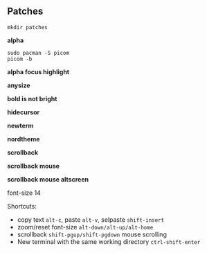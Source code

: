 ## Patches

`mkdir patches`

**alpha**

	sudo pacman -S picom
	picom -b

**alpha focus highlight**

**anysize**

**bold is not bright**

**hidecursor**

**newterm**

**nordtheme**

**scrollback**

**scrollback mouse**

**scrollback mouse altscreen**

font-size 14

Shortcuts:
* copy text `alt-c`, paste `alt-v`, selpaste `shift-insert`
* zoom/reset font-size `alt-down/alt-up/alt-home`
* scrollback `shift-pgup/shift-pgdown` mouse scrolling
* New terminal with the same working directory `ctrl-shift-enter`
